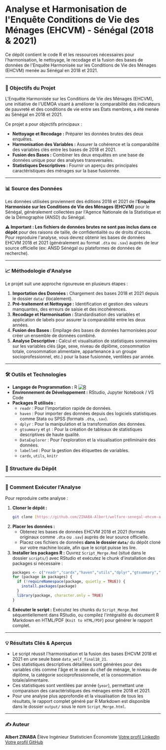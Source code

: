 # Analyse et Harmonisation de l'Enquête Conditions de Vie des Ménages (EHCVM) - Sénégal (2018 & 2021)

Ce dépôt contient le code R et les ressources nécessaires pour l'harmonisation, le nettoyage, le recodage et la fusion des bases de données de l'Enquête Harmonisée sur les Conditions de Vie des Ménages (EHCVM) menée au Sénégal en 2018 et 2021.

---

### 🎯 Objectifs du Projet

L'Enquête Harmonisée sur les Conditions de Vie des Ménages (EHCVM), une initiative de l'UEMOA visant à améliorer la comparabilité des indicateurs de pauvreté et des conditions de vie entre ses États membres, a été menée au Sénégal en 2018 et 2021.

Ce projet a pour objectifs principaux :
* **Nettoyage et Recodage :** Préparer les données brutes des deux enquêtes.
* **Harmonisation des Variables :** Assurer la cohérence et la comparabilité des variables clés entre les bases de 2018 et 2021.
* **Fusion des Bases :** Combiner les deux enquêtes en une base de données unique pour des analyses transversales.
* **Statistiques Descriptives :** Fournir un aperçu des principales caractéristiques des ménages sur la base fusionnée.

---

### 📊 Source des Données

Les données utilisées proviennent des éditions 2018 et 2021 de l'**Enquête Harmonisée sur les Conditions de Vie des Ménages (EHCVM)** pour le Sénégal, généralement collectées par l'Agence Nationale de la Statistique et de la Démographie (ANSD) du Sénégal.

**⚠️ Important : Les fichiers de données brutes ne sont pas inclus dans ce dépôt** pour des raisons de taille, de confidentialité ou de droits d'accès. Pour reproduire l'analyse, vous devrez obtenir les bases de données EHCVM 2018 et 2021 (généralement au format `.dta` ou `.sav`) auprès de leur source officielle (ex: ANSD Sénégal ou plateformes de données de recherche).

---

### 📈 Méthodologie d'Analyse

Le projet suit une approche rigoureuse en plusieurs étapes :

1.  **Importation des Données :** Chargement des bases 2018 et 2021 depuis le dossier `data/` (localement).
2.  **Pré-traitement et Nettoyage :** Identification et gestion des valeurs manquantes, des erreurs de saisie et des incohérences.
3.  **Recodage et Harmonisation :** Standardisation des variables et application de labels pour assurer la comparabilité entre les deux années.
4.  **Fusion des Bases :** Empilage des bases de données harmonisées pour créer un ensemble de données combiné.
5.  **Analyse Descriptive :** Calcul et visualisation de statistiques sommaires sur les variables clés (âge, sexe, niveau de diplôme, consommation totale, consommation alimentaire, appartenance à un groupe socioprofessionnel, etc.) pour la base fusionnée, ventilées par année.

---

### 🛠️ Outils et Technologies

* **Langage de Programmation :** R [![R](https://img.shields.io/badge/R-276DC3?style=for-the-badge&logo=r&logoColor=white)](https://www.r-project.org/)
* **Environnement de Développement :** RStudio, Jupyter Notebook / VS Code
* **Packages R utilisés :**
    * `readr` : Pour l'importation rapide de données.
    * `haven` : Pour importer des données depuis des logiciels statistiques comme Stata ou SPSS (formats `.dta`, `.sav`).
    * `dplyr` : Pour la manipulation et la transformation des données.
    * `gtsummary` et `gt` : Pour la création de tableaux de statistiques descriptives de haute qualité.
    * `DataExplorer` : Pour l'exploration et la visualisation préliminaire des données.
    * `labelled` : Pour la gestion des étiquettes de variables.
    * `cardx`, `utils`, `knitr`


### 📁 Structure du Dépôt

---

### 🚀 Comment Exécuter l'Analyse

Pour reproduire cette analyse :

1.  **Cloner le dépôt :**
    ```bash
    git clone [https://github.com/ZINABA-Albert/welfare-senegal-ehcvm-analysis.git](https://github.com/ZINABA-Albert/welfare-senegal-ehcvm-analysis.git)
    ```
2.  **Placer les données :**
    * Obtenez les bases de données EHCVM 2018 et 2021 (formats originaux comme `.dta` ou `.sav`) auprès de leur source officielle.
    * Placez ces fichiers de données **dans le dossier `data/`** du dépôt cloné sur votre machine locale, afin que le script puisse les lire.
3.  **Installer les packages R :**
    Ouvrez `Script_Merge.Rmd` (situé dans le dossier `scripts/`) avec RStudio et exécutez le chunk d'installation des packages si nécessaire :
    ```R
    packages <- c("readr","cardx","haven","utils","dplyr","gtsummary","gt" , "DataExplorer","labelled","survey")
    for (package in packages) {
      if (!requireNamespace(package, quietly = TRUE)) {
        install.packages(package)
      }
      library(package, character.only = TRUE)
    }
    ```
4.  **Exécuter le script :**
    Exécutez les chunks du `Script_Merge.Rmd` séquentiellement dans RStudio, ou compilez l'intégralité du document R Markdown en HTML/PDF (`Knit to HTML/PDF`) pour générer le rapport complet.

---

### 💡 Résultats Clés & Aperçus

* Le script réussit l'harmonisation et la fusion des bases EHCVM 2018 et 2021 en une seule base `data_welf_final18_21`.
* Des statistiques descriptives détaillées sont générées pour des variables clés comme l'âge et le sexe du chef de ménage, le niveau de diplôme, la catégorie socioprofessionnelle, et la consommation totale/alimentaire.
* Ces statistiques sont ventilées par année (`year`), permettant une comparaison des caractéristiques des ménages entre 2018 et 2021.
* Pour une analyse plus approfondie et la visualisation de tous les résultats, le rapport complet généré par R Markdown est disponible dans le dossier `output/` sous le nom `Script_Merge.html`.

---

### ✍️ Auteur

**Albert ZINABA**
Élève Ingénieur Statisticien Économiste
[Votre profil LinkedIn](https://www.linkedin.com/in/albertzinaba)
[Votre profil GitHub](https://github.com/ZINABA-Albert)
